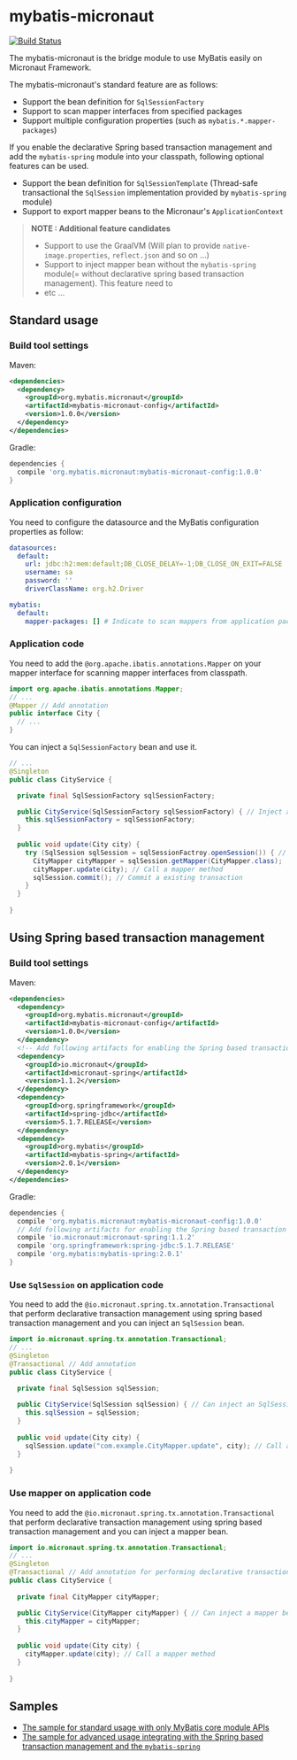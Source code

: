 # mybatis-micronaut

[![Build Status](https://travis-ci.org/kazuki43zoo/mybatis-micronaut.svg?branch=master)](https://travis-ci.org/kazuki43zoo/mybatis-micronaut)

The mybatis-micronaut is the bridge module to use MyBatis easily on Micronaut Framework.

The mybatis-micronaut's standard feature are as follows:

* Support the bean definition for `SqlSessionFactory`
* Support to scan mapper interfaces from specified packages
* Support multiple configuration properties (such as `mybatis.*.mapper-packages`)

If you enable the declarative Spring based transaction management and add the `mybatis-spring` module into your classpath, following optional features can be used.

* Support the bean definition for `SqlSessionTemplate` (Thread-safe transactional the `SqlSession` implementation provided by `mybatis-spring` module)
* Support to export mapper beans to the Micronaur's `ApplicationContext`

> **NOTE : Additional feature candidates**
>
> * Support to use the GraalVM (Will plan to provide `native-image.properties`, `reflect.json` and so on ...)
> * Support to inject mapper bean without the `mybatis-spring` module(= without declarative spring based transaction management). This feature need to 
> * etc ...


## Standard usage

### Build tool settings

Maven:

```xml
<dependencies>
  <dependency>
    <groupId>org.mybatis.micronaut</groupId>
    <artifactId>mybatis-micronaut-config</artifactId>
    <version>1.0.0</version>
  </dependency>
</dependencies>
```

Gradle:

```groovy
dependencies {
  compile 'org.mybatis.micronaut:mybatis-micronaut-config:1.0.0'
}
```

### Application configuration

You need to configure the datasource and the MyBatis configuration properties as follow:

```yaml
datasources:
  default:
    url: jdbc:h2:mem:default;DB_CLOSE_DELAY=-1;DB_CLOSE_ON_EXIT=FALSE
    username: sa
    password: ''
    driverClassName: org.h2.Driver

mybatis:
  default:
    mapper-packages: [] # Indicate to scan mappers from application package
```

### Application code

You need to add the `@org.apache.ibatis.annotations.Mapper` on your mapper interface for scanning mapper interfaces from classpath.

```java
import org.apache.ibatis.annotations.Mapper;
// ...
@Mapper // Add annotation
public interface City {
  // ...
}
```

You can inject a `SqlSessionFactory` bean and use it.

```java
// ...
@Singleton
public class CityService {

  private final SqlSessionFactory sqlSessionFactory;

  public CityService(SqlSessionFactory sqlSessionFactory) { // Inject an SqlSessionFactory bean
    this.sqlSessionFactory = sqlSessionFactory;
  }
  
  public void update(City city) {
    try (SqlSession sqlSession = sqlSessionFactroy.openSession()) { // Retrieve a new SqlSession (begin a new transaction)
      CityMapper cityMapper = sqlSession.getMapper(CityMapper.class);  // Retrieve a mapper object
      cityMapper.update(city); // Call a mapper method
      sqlSession.commit(); // Commit a existing transaction
    }
  }
  
}
```

## Using Spring based transaction management

### Build tool settings

Maven:

```xml
<dependencies>
  <dependency>
    <groupId>org.mybatis.micronaut</groupId>
    <artifactId>mybatis-micronaut-config</artifactId>
    <version>1.0.0</version>
  </dependency>
  <!-- Add following artifacts for enabling the Spring based transaction management -->
  <dependency>
    <groupId>io.micronaut</groupId>
    <artifactId>micronaut-spring</artifactId>
    <version>1.1.2</version>
  </dependency>
  <dependency>
    <groupId>org.springframework</groupId>
    <artifactId>spring-jdbc</artifactId>
    <version>5.1.7.RELEASE</version>
  </dependency>
  <dependency>
    <groupId>org.mybatis</groupId>
    <artifactId>mybatis-spring</artifactId>
    <version>2.0.1</version>
  </dependency>
</dependencies>
```

Gradle:

```groovy
dependencies {
  compile 'org.mybatis.micronaut:mybatis-micronaut-config:1.0.0'
  // Add following artifacts for enabling the Spring based transaction management
  compile 'io.micronaut:micronaut-spring:1.1.2'
  compile 'org.springframework:spring-jdbc:5.1.7.RELEASE'
  compile 'org.mybatis:mybatis-spring:2.0.1'
}
```

### Use `SqlSession` on application code

You need to add the `@io.micronaut.spring.tx.annotation.Transactional` that perform declarative transaction management 
using spring based transaction management and you can inject an `SqlSession` bean.

```java
import io.micronaut.spring.tx.annotation.Transactional;
// ...
@Singleton
@Transactional // Add annotation
public class CityService {
  
  private final SqlSession sqlSession;

  public CityService(SqlSession sqlSession) { // Can inject an SqlSession(SqlSessionTemplate)
    this.sqlSession = sqlSession;
  }
  
  public void update(City city) {
    sqlSession.update("com.example.CityMapper.update", city); // Call an SqlSession method
  }
  
}
```

### Use mapper on application code

You need to add the `@io.micronaut.spring.tx.annotation.Transactional` that perform declarative transaction management 
using spring based transaction management and you can inject a mapper bean.

```java
import io.micronaut.spring.tx.annotation.Transactional;
// ...
@Singleton
@Transactional // Add annotation for performing declarative transaction management
public class CityService {
  
  private final CityMapper cityMapper;

  public CityService(CityMapper cityMapper) { // Can inject a mapper bean
    this.cityMapper = cityMapper;
  }
  
  public void update(City city) {
    cityMapper.update(city); // Call a mapper method
  }
  
}
```

## Samples

* [The sample for standard usage with only MyBatis core module APIs](./mybatis-micronaut-samples/mybatis-micronaut-samples-standard)
* [The sample for advanced usage integrating with the Spring based transaction management and the `mybatis-spring`](./mybatis-micronaut-samples/mybatis-micronaut-samples-springtx)
